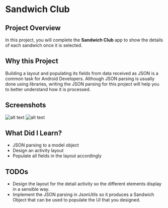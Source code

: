 # Sandwich Club 

## Project Overview
In this project, you will complete the **Sandwich Club** app to
show the details of each sandwich once it is selected.

## Why this Project
Building a layout and populating its fields from data received as JSON
is a common task for Android Developers. Although JSON parsing is usually
done using libraries, writing the JSON parsing for this project will
help you to better understand how it is processed.

## Screenshots
![alt text](https://thumb.ibb.co/mz5C8H/Screenshot_1519322362.png "Sandwich club main activity")
![alt text](https://thumb.ibb.co/cWbxax/Screenshot_1519322396.png "Sandwich club details activity")

## What Did I Learn?
- JSON parsing to a model object
- Design an activity layout
- Populate all fields in the layout accordingly

## TODOs
- Design the layout for the detail activity so the different elements
display in a sensible way. 
- Implement the JSON parsing in JsonUtils so it
produces a Sandwich Object that can be used to populate the UI that you designed.



